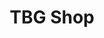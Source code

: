 ---
title: "TBG Shop"
weight: 1000
header_menu: true
external: https://shop.spreadshirt.de/tbg-frankfurt
---